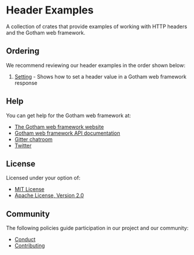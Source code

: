# Header Examples

A collection of crates that provide examples of working with HTTP headers and 
the Gotham web framework.

## Ordering

We recommend reviewing our header examples in the order shown below:

1. [Setting](setting) - Shows how to set a header value in a Gotham web framework response

## Help

You can get help for the Gotham web framework at:

* [The Gotham web framework website](https://gotham.rs)
* [Gotham web framework API documentation](https://docs.rs/gotham/)
* [Gitter chatroom](https://gitter.im/gotham-rs/gotham)
* [Twitter](https://twitter.com/gotham_rs)

## License

Licensed under your option of:

* [MIT License](../LICENSE-MIT)
* [Apache License, Version 2.0](../LICENSE-APACHE)

## Community

The following policies guide participation in our project and our community:

* [Conduct](../../CODE_OF_CONDUCT.md)
* [Contributing](../../CONTRIBUTING.md)
